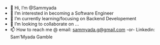 - 👋 Hi, I’m @Sammyada
- 👀 I’m interested in becoming a Software Engineer
- 🌱 I’m currently learning/focusing on Backend Developement
- 💞️ I’m looking to collaborate on ...
- 📫 How to reach me @ email: sammyada.g@gmail.com -or- Linkedin: Sam'Myada Gamble

<!---
Sammyada/Sammyada is a ✨ special ✨ repository because its `README.md` (this file) appears on your GitHub profile.
You can click the Preview link to take a look at your changes.
--->
